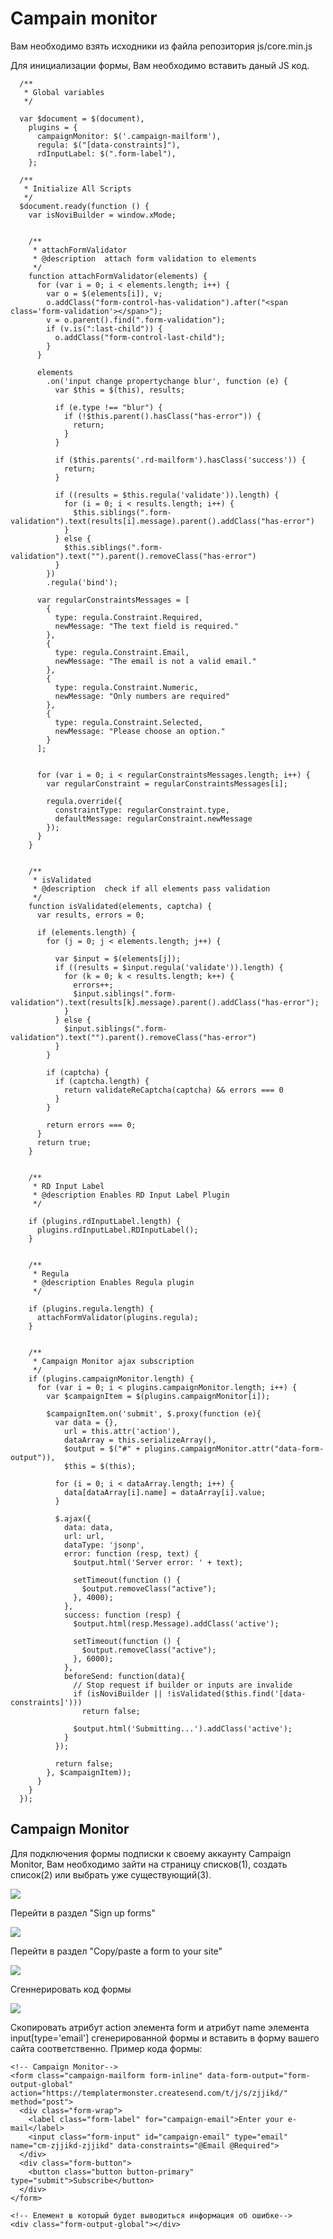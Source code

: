 # Сampain monitor

Вам необходимо взять исходники из файла репозитория js/core.min.js

Для инициализации формы, Вам необходимо вставить даный JS код.

	  /**
	   * Global variables
	   */

	  var $document = $(document),
	    plugins = {
	      campaignMonitor: $('.campaign-mailform'),
	      regula: $("[data-constraints]"),  
	      rdInputLabel: $(".form-label"),
	    };

	  /**
	   * Initialize All Scripts
	   */
	  $document.ready(function () {
	    var isNoviBuilder = window.xMode;


	    /**
	     * attachFormValidator
	     * @description  attach form validation to elements
	     */
	    function attachFormValidator(elements) {
	      for (var i = 0; i < elements.length; i++) {
	        var o = $(elements[i]), v;
	        o.addClass("form-control-has-validation").after("<span class='form-validation'></span>");
	        v = o.parent().find(".form-validation");
	        if (v.is(":last-child")) {
	          o.addClass("form-control-last-child");
	        }
	      }

	      elements
	        .on('input change propertychange blur', function (e) {
	          var $this = $(this), results;

	          if (e.type !== "blur") {
	            if (!$this.parent().hasClass("has-error")) {
	              return;
	            }
	          }

	          if ($this.parents('.rd-mailform').hasClass('success')) {
	            return;
	          }

	          if ((results = $this.regula('validate')).length) {
	            for (i = 0; i < results.length; i++) {
	              $this.siblings(".form-validation").text(results[i].message).parent().addClass("has-error")
	            }
	          } else {
	            $this.siblings(".form-validation").text("").parent().removeClass("has-error")
	          }
	        })
	        .regula('bind');

	      var regularConstraintsMessages = [
	        {
	          type: regula.Constraint.Required,
	          newMessage: "The text field is required."
	        },
	        {
	          type: regula.Constraint.Email,
	          newMessage: "The email is not a valid email."
	        },
	        {
	          type: regula.Constraint.Numeric,
	          newMessage: "Only numbers are required"
	        },
	        {
	          type: regula.Constraint.Selected,
	          newMessage: "Please choose an option."
	        }
	      ];


	      for (var i = 0; i < regularConstraintsMessages.length; i++) {
	        var regularConstraint = regularConstraintsMessages[i];

	        regula.override({
	          constraintType: regularConstraint.type,
	          defaultMessage: regularConstraint.newMessage
	        });
	      }
	    }


	    /**
	     * isValidated
	     * @description  check if all elements pass validation
	     */
	    function isValidated(elements, captcha) {
	      var results, errors = 0;

	      if (elements.length) {
	        for (j = 0; j < elements.length; j++) {

	          var $input = $(elements[j]);
	          if ((results = $input.regula('validate')).length) {
	            for (k = 0; k < results.length; k++) {
	              errors++;
	              $input.siblings(".form-validation").text(results[k].message).parent().addClass("has-error");
	            }
	          } else {
	            $input.siblings(".form-validation").text("").parent().removeClass("has-error")
	          }
	        }

	        if (captcha) {
	          if (captcha.length) {
	            return validateReCaptcha(captcha) && errors === 0
	          }
	        }

	        return errors === 0;
	      }
	      return true;
	    }


	    /**
	     * RD Input Label
	     * @description Enables RD Input Label Plugin
	     */

	    if (plugins.rdInputLabel.length) {
	      plugins.rdInputLabel.RDInputLabel();
	    }


	    /**
	     * Regula
	     * @description Enables Regula plugin
	     */

	    if (plugins.regula.length) {
	      attachFormValidator(plugins.regula);
	    }


	    /**
	     * Campaign Monitor ajax subscription
	     */
	    if (plugins.campaignMonitor.length) {
	      for (var i = 0; i < plugins.campaignMonitor.length; i++) {
	        var $campaignItem = $(plugins.campaignMonitor[i]);

	        $campaignItem.on('submit', $.proxy(function (e){
	          var data = {},
	            url = this.attr('action'),
	            dataArray = this.serializeArray(),
	            $output = $("#" + plugins.campaignMonitor.attr("data-form-output")),
	            $this = $(this);

	          for (i = 0; i < dataArray.length; i++) {
	            data[dataArray[i].name] = dataArray[i].value;
	          }

	          $.ajax({
	            data: data,
	            url: url,
	            dataType: 'jsonp',
	            error: function (resp, text) {
	              $output.html('Server error: ' + text);

	              setTimeout(function () {
	                $output.removeClass("active");
	              }, 4000);
	            },
	            success: function (resp) {
	              $output.html(resp.Message).addClass('active');

	              setTimeout(function () {
	                $output.removeClass("active");
	              }, 6000);
	            },
	            beforeSend: function(data){
	              // Stop request if builder or inputs are invalide
	              if (isNoviBuilder || !isValidated($this.find('[data-constraints]')))
	                return false;

	              $output.html('Submitting...').addClass('active');
	            }
	          });

	          return false;
	        }, $campaignItem));
	      }
	    }
	  });


## Campaign Monitor

Для подключения формы подписки к своему аккаунту Campaign Monitor, Вам необходимо зайти на страницу списков(1), создать список(2) или выбрать уже существующий(3).

![](https://www.templatemonster.com/help/quick-start-guide/website-templates/v1-4/img/campain.png)

Перейти в раздел "Sign up forms"

![](https://www.templatemonster.com/help/quick-start-guide/website-templates/v1-4/img/campain-1.jpg)

Перейти в раздел "Copy/paste a form to your site"

![](https://www.templatemonster.com/help/quick-start-guide/website-templates/v1-4/img/campain-2.png)

Сгеннерировать код формы

![](https://www.templatemonster.com/help/quick-start-guide/website-templates/v1-4/img/campain-3.png)

Скопировать атрибут action элемента form и атрибут name элемента input[type='email'] сгенерированной формы и вставить в форму вашего сайта соответственно. 
Пример кода формы:

    <!-- Campaign Monitor-->
    <form class="campaign-mailform form-inline" data-form-output="form-output-global" action="https://templatermonster.createsend.com/t/j/s/zjjikd/" method="post">
      <div class="form-wrap">
        <label class="form-label" for="campaign-email">Enter your e-mail</label>
        <input class="form-input" id="campaign-email" type="email" name="cm-zjjikd-zjjikd" data-constraints="@Email @Required">
      </div>
      <div class="form-button">
        <button class="button button-primary" type="submit">Subscribe</button>
      </div>
    </form>

    <!-- Елемент в который будет выводиться информация об ошибке-->
    <div class="form-output-global"></div>